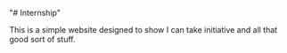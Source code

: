 "# Internship" 

This is a simple website designed to show I can take initiative and all that good sort of stuff.
